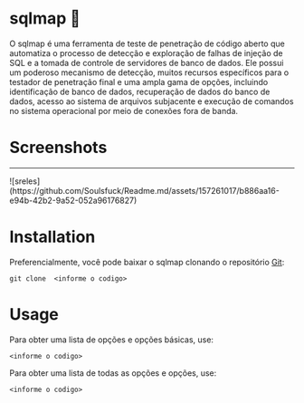 # sqlmap 🐉
O sqlmap é uma ferramenta de teste de penetração de código aberto que automatiza o processo de detecção e exploração de falhas de injeção de SQL e a tomada de controle de servidores de banco de dados. Ele possui um poderoso mecanismo de detecção, muitos recursos específicos para o testador de penetração final e uma ampla gama de opções, incluindo identificação de banco de dados, recuperação de dados do banco de dados, acesso ao sistema de arquivos subjacente e execução de comandos no sistema operacional por meio de conexões fora de banda.

# Screenshots
----
</Spam>
![sreles](https://github.com/Soulsfuck/Readme.md/assets/157261017/b886aa16-e94b-42b2-9a52-052a96176827)

# Installation

Preferencialmente, você pode baixar o sqlmap clonando o repositório [Git](https://github.com/sqlmapproject/sqlmap):

```
git clone  <informe o codigo>

```
# Usage

Para obter uma lista de opções e opções básicas, use:

    <informe o codigo>

Para obter uma lista de todas as opções e opções, use:

    <informe o codigo>

    

    

